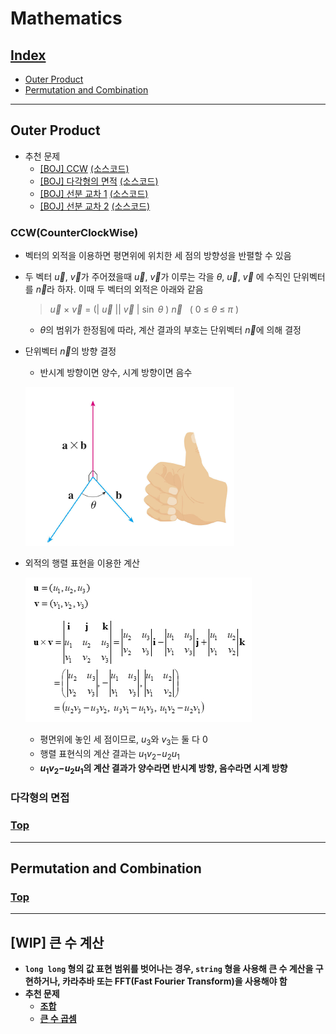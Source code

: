 # Mathematics
## [Index](#index)
* [Outer Product](#outer-product)
* [Permutation and Combination](#permutation-and-combination)
---

## Outer Product
* 추천 문제
    * [[BOJ] CCW](https://www.acmicpc.net/problem/11758) [(소스코드)](./ccw/ccw.cpp)
    * [[BOJ] 다각형의 면적](https://www.acmicpc.net/problem/2166) [(소스코드)](./src/polygon.cpp)
    * [[BOJ] 선분 교차 1](https://www.acmicpc.net/problem/17386) [(소스코드)](./src/line1.cpp)
    * [[BOJ] 선분 교차 2](https://www.acmicpc.net/problem/17387) [(소스코드)](./src/line2.cpp)

### CCW(CounterClockWise)
* 벡터의 외적을 이용하면 평면위에 위치한 세 점의 방향성을 반펼할 수 있음
* 두 벡터 $\overrightarrow{u}$, $\overrightarrow{v}$가 주어졌을때 $\overrightarrow{u}$, $\overrightarrow{v}$가 이루는 각을 $\theta$, $\overrightarrow{u}$, $\overrightarrow{v}$ 에 수직인 단위벡터를 $\overrightarrow{n}$라 하자. 이때 두 벡터의 외적은 아래와 같음
    > $\overrightarrow{u}$ $\times$ $\overrightarrow{v}$ = (| $\overrightarrow{u}$ || $\overrightarrow{v}$ | $\sin$ $\theta$ ) $\overrightarrow{n}$ &nbsp;&nbsp;( 0 ≤ $\theta$ ≤ $\pi$ )
    * $\theta$의 범위가 한정됨에 따라, 계산 결과의 부호는 단위벡터 $\overrightarrow{n}$에 의해 결정

* 단위벡터 $\overrightarrow{n}$의 방향 결정
    * 반시계 방향이면 양수, 시계 방향이면 음수

    ![ccw](./ccw/img/1.png)

* 외적의 행렬 표현을 이용한 계산

    ![ccw](./ccw/img/2.jpeg)

    * 평면위에 놓인 세 점이므로, <i>u</i><sub>3</sub>와 <i>v</i><sub>3</sub>는 둘 다 0
    * 행렬 표현식의 계산 결과는 <i>u</i><sub>1</sub><i>v</i><sub>2</sub>−<i>u</i><sub>2</sub><i>u</i><sub>1</sub>
    * <b><i>u</i><sub>1</sub><i>v</i><sub>2</sub>−<i>u</i><sub>2</sub><i>u</i><sub>1</sub><b>의 계산 결과가 양수라면 반시계 방향, 음수라면 시계 방향</b>


### 다각형의 면접

### [Top](#index)
---
## Permutation and Combination

### [Top](#index)
---


## [WIP] 큰 수 계산
* `long long` 형의 값 표현 범위를 벗어나는 경우, `string` 형을 사용해 큰 수 계산을 구현하거나, 카라추바 또는 FFT(Fast Fourier Transform)을 사용해야 함
* 추천 문제
    * [조합](https://www.acmicpc.net/problem/2407)
    * [큰 수 곱셈](https://www.acmicpc.net/problem/13277)
